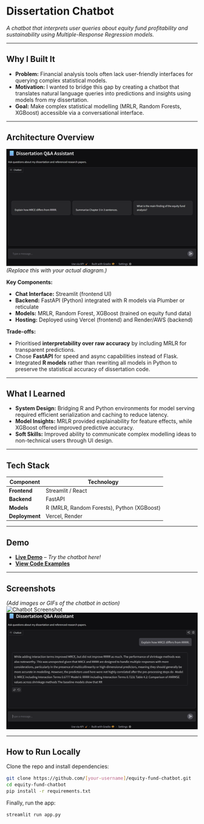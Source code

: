 # Dissertation Chatbot

*A chatbot that interprets user queries about equity fund profitability and sustainability using Multiple-Response Regression models.*

---

## **Why I Built It**
- **Problem:** Financial analysis tools often lack user-friendly interfaces for querying complex statistical models.  
- **Motivation:** I wanted to bridge this gap by creating a chatbot that translates natural language queries into predictions and insights using models from my dissertation.  
- **Goal:** Make complex statistical modelling (MRLR, Random Forests, XGBoost) accessible via a conversational interface.

---

## **Architecture Overview**
![Architecture Diagram](images/architecture.png)  
*(Replace this with your actual diagram.)*

**Key Components:**
- **Chat Interface:** Streamlit (frontend UI)  
- **Backend:** FastAPI (Python) integrated with R models via Plumber or reticulate  
- **Models:** MRLR, Random Forest, XGBoost (trained on equity fund data)  
- **Hosting:** Deployed using Vercel (frontend) and Render/AWS (backend)  

**Trade-offs:**
- Prioritised **interpretability over raw accuracy** by including MRLR for transparent predictions.
- Chose **FastAPI** for speed and async capabilities instead of Flask.
- Integrated **R models** rather than rewriting all models in Python to preserve the statistical accuracy of dissertation code.

---

## **What I Learned**
- **System Design:** Bridging R and Python environments for model serving required efficient serialization and caching to reduce latency.
- **Model Insights:** MRLR provided explainability for feature effects, while XGBoost offered improved predictive accuracy.
- **Soft Skills:** Improved ability to communicate complex modelling ideas to non-technical users through UI design.

---

## **Tech Stack**
| Component  | Technology |
|------------|------------|
| **Frontend**   | Streamlit / React |
| **Backend**    | FastAPI |
| **Models**     | R (MRLR, Random Forests), Python (XGBoost) |
| **Deployment** | Vercel, Render |

---

## **Demo**
- **[Live Demo](https://your-demo-link.com)** – *Try the chatbot here!*  
- **[View Code Examples](notebooks/demo.ipynb)**  

---

## **Screenshots**
*(Add images or GIFs of the chatbot in action)*  
![Chatbot Screenshot](images/chatbot-demo.png)  
![Model Predictions](images/model-output.png)  

---

## **How to Run Locally**
Clone the repo and install dependencies:
```bash
git clone https://github.com/[your-username]/equity-fund-chatbot.git
cd equity-fund-chatbot
pip install -r requirements.txt
```

Finally, run the app:
```bash
streamlit run app.py
```
